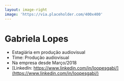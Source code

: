 ```yaml
---
layout: image-right
image: 'https://via.placeholder.com/400x400'
---
```

# Gabriela Lopes

* Estagiária em produção audiovisual
* Time: Produção audiovisual
* Na empresa desde Março/2018
* [LinkedIn: https://www.linkedin.com/in/loopesgabi/](https://www.linkedin.com/in/loopesgabi/)